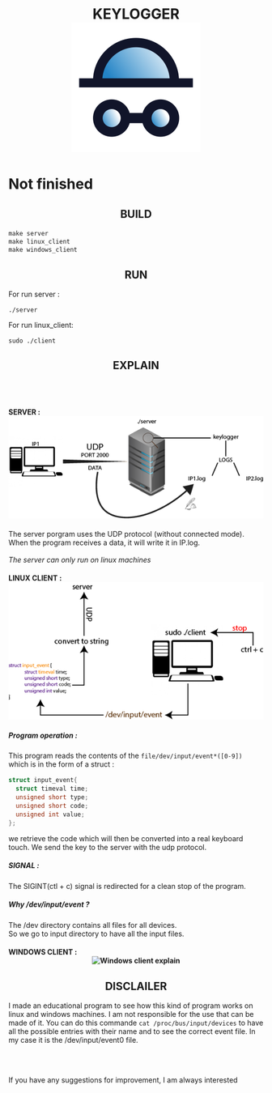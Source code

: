 
<h1 align="center">
  KEYLOGGER
  <br>
  <img src="images/keylogger.png" alt="Key loger Logo" width="256">
  <br>
</h1>

# Not finished

<div align="center">
 <h2>BUILD</H2>
</div>

```
make server
make linux_client
make windows_client
```

<div align="center">
 <h2>RUN</H2>
</div>

For run server :
```
./server
```
For run linux_client:
```
sudo ./client
```

<div align="center">
 <h2>EXPLAIN</H2>
 <br>
  
 </br>
</div>

<h4>
SERVER :
  <div align="center">
    <img src="images/server.png" alt="Server explain">
  </div>
</h4>
The server porgram uses the UDP protocol (without connected mode).
When the program receives a data, it will write it in IP.log.
<br>
<br>
<i>The server can only run on linux machines</i>

<h4>
LINUX CLIENT :
<div align="center">
    <img src="images/linux_client.png" alt="Linux client explain">
  </div>
</h4>

<h5>
  Program operation :
</h5>

This program reads the contents of the `file/dev/input/event*([0-9])`
which is in the form of a struct :
```c
struct input_event{
  struct timeval time;
  unsigned short type;
  unsigned short code;
  unsigned int value;
};
```
we retrieve the code which will then be converted into a real 
keyboard touch. We send the key to the server with the udp protocol.

<h5>
  SIGNAL :
</h5>
The SIGINT(ctl + c) signal is redirected for a clean stop of the program.

<h5>
  Why /dev/input/event ?
</h5>
The /dev directory contains all files for all devices.<br />
So we go to input directory to have all the input files.

<h4>
WINDOWS CLIENT :
  <div align="center">
    <img src="" alt="Windows client explain">
  </div>
</h4>

<div align="center">
 <h2>DISCLAILER</H2>
</div>

I made an educational program to see how this kind of program works on linux and windows machines. 
I am not responsible for the use that can be made of it.
You can do this commande `cat /proc/bus/input/devices` to have
all the possible entries with their name and to see the correct event file. In my case it is the /dev/input/event0 file.

<br>
<br>

If you have any suggestions for improvement, I am always interested